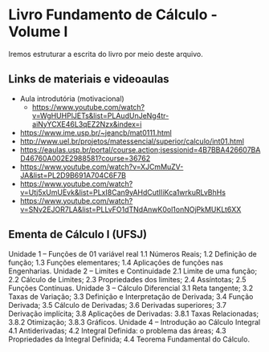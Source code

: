 # Livro Fundamento de Cálculo  - Volume I
Iremos estruturar a escrita do livro  por meio deste arquivo.

## Links de materiais e videoaulas
- Aula introdutória (motivacional)
  - <https://www.youtube.com/watch?v=WgHUHPlJETs&list=PLAudUnJeNg4tr-aiNyYCXE46L3qEZ2Nzx&index=i>
- <https://www.ime.usp.br/~jeancb/mat0111.html>
- <http://www.uel.br/projetos/matessencial/superior/calculo/int01.html>
- <https://eaulas.usp.br/portal/course.action;jsessionid=4B7BBA426607BAD46760A002E2988581?course=36762>
- <https://www.youtube.com/watch?v=XJCmMuZV-JA&list=PL2D9B691A704C6F7B>
- <https://www.youtube.com/watch?v=Utj5xUmUEvk&list=PLxI8Can9yAHdCutIIiKca1wrkuRLvBhHs>
- <https://www.youtube.com/watch?v=SNv2EJOR7LA&list=PLLvFO1dTNdAnwK0ol1onNOjPkMUKLt6XX>

## Ementa de Cálculo I (UFSJ)

Unidade 1 – Funções de 01 variável real
1.1 Números Reais;
1.2 Definição de função;
1.3 Funções elementares;
1.4 Aplicações de funções nas Engenharias.
Unidade 2 – Limites e Continuidade
2.1 Limite de uma função;
2.2 Cálculo de Limites;
2.3 Propriedades dos limites;
2.4 Assíntotas;
2.5 Funções Contínuas.
Unidade 3 – Cálculo Diferencial
3.1 Reta tangente;
3.2 Taxas de Variação;
3.3 Definição e Interpretação de Derivada;
3.4 Função Derivada;
3.5 Cálculo de Derivadas;
3.6 Derivadas superiores;
3.7 Derivação implícita;
3.8 Aplicações de Derivadas:
3.8.1 Taxas Relacionadas;
3.8.2 Otimização;
3.8.3 Gráficos.
Unidade 4 – Introdução ao Cálculo Integral
4.1 Antiderivadas;
4.2 Integral Definida: o problema das áreas;
4.3 Propriedades da Integral Definida;
4.4 Teorema Fundamental do Cálculo.

